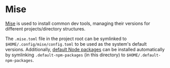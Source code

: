 # Mise

[Mise](https://mise.jdx.dev) is used to install common dev tools, managing their versions for different projects/directory structures.

The `.mise.toml` file in the project root can be symlinked to `$HOME/.config/mise/config.toml` to be used as the system's default versions.
Additionally, [default Node packages](https://mise.jdx.dev/lang/node.html#default-node-packages) can be installed automatically by symlinking `.default-npm-packages` (in this directory) to `$HOME/.default-npm-packages`.
